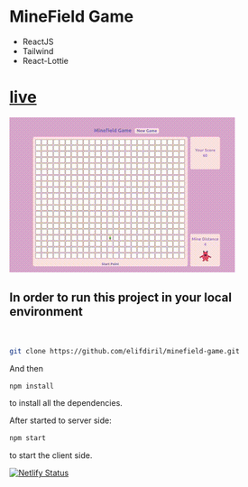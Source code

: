 # MineField Game

- ReactJS
- Tailwind
- React-Lottie

# [live](https://minefield-game.netlify.app/)

![](https://github.com/elifdiril/minefield-game/blob/master/public/demo.gif)


## In order to run this project in your local environment

 <br/>

```bash
git clone https://github.com/elifdiril/minefield-game.git
```

And then

```bash
npm install
```

to install all the dependencies.

After started to server side:

```bash
npm start
```

to start the client side.


[![Netlify Status](https://api.netlify.com/api/v1/badges/fecab892-a08c-4289-a1b3-a2d8831d4f3b/deploy-status)](https://app.netlify.com/sites/minefield-game/deploys)


